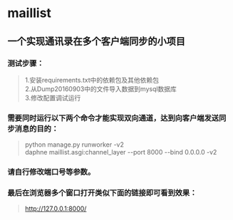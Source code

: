 # maillist
## 一个实现通讯录在多个客户端同步的小项目

### 测试步骤：
> 1.安装requirements.txt中的依赖包及其他依赖包  
> 2.从Dump20160903中的文件导入数据到mysql数据库  
> 3.修改配置调试运行

### 需要同时运行以下两个命令才能实现双向通道，达到向客户端发送同步消息的目的：
> python manage.py runworker -v2  
> daphne maillist.asgi:channel_layer --port 8000 --bind 0.0.0.0 -v2

### 请自行修改端口号等参数。

### 最后在浏览器多个窗口打开类似下面的链接即可看到效果：
> http://127.0.0.1:8000/
